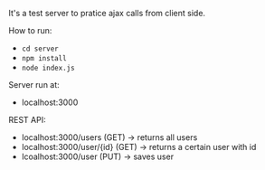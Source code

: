 It's a test server to pratice ajax calls from client side.

How to run:
- `cd server`
- `npm install`
- `node index.js`

Server run at:
- localhost:3000

REST API:
- localhost:3000/users (GET) -> returns all users
- localhost:3000/user/{id} (GET) -> returns a certain user with id
- lcoalhost:3000/user (PUT) -> saves user
